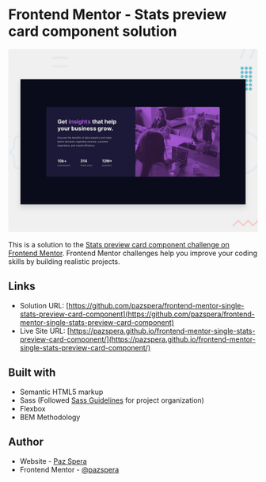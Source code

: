 # Frontend Mentor - Stats preview card component solution

![Design preview for the Stats preview card component component coding challenge](./design/zdesktop-preview.jpg)

This is a solution to the [Stats preview card component challenge on Frontend Mentor](https://www.frontendmentor.io/challenges/stats-preview-card-component-8JqbgoU62). Frontend Mentor challenges help you improve your coding skills by building realistic projects. 

## Links

- Solution URL: [https://github.com/pazspera/frontend-mentor-single-stats-preview-card-component](https://github.com/pazspera/frontend-mentor-single-stats-preview-card-component)
- Live Site URL: [https://pazspera.github.io/frontend-mentor-single-stats-preview-card-component/](https://pazspera.github.io/frontend-mentor-single-stats-preview-card-component/)

## Built with

- Semantic HTML5 markup
- Sass (Followed [Sass Guidelines](https://sass-guidelin.es/) for project organization)
- Flexbox
- BEM Methodology

## Author

- Website - [Paz Spera](https://github.com/pazspera)
- Frontend Mentor - [@pazspera](https://www.frontendmentor.io/profile/pazspera)